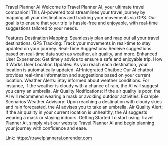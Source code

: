 Travel Planner AI
Welcome to Travel Planner AI, your ultimate travel companion! This AI-powered tool streamlines your travel journey by mapping all your destinations and tracking your movements via GPS. Our goal is to ensure that your trip is hassle-free and enjoyable, with real-time suggestions tailored to your needs.

Features
Destination Mapping: Seamlessly plan and map out all your travel destinations.
GPS Tracking: Track your movements in real-time to stay updated on your journey.
Real-Time Suggestions: Receive suggestions based on real-time data such as weather, air quality, and more.
Enhanced User Experience: Get timely advice to ensure a safe and enjoyable trip.
How It Works
User Location Updates: As you reach each destination, your location is automatically updated.
AI-Integrated Chatbot: Our AI chatbot provides real-time information and suggestions based on your current location.
Weather Alerts: Stay informed about weather conditions. For instance, if the weather is cloudy with a chance of rain, the AI will suggest you carry an umbrella.
Air Quality Notifications: If the air quality is poor, the AI will recommend wearing a mask or avoiding outdoor activities.
Example Scenarios
Weather Advisory: Upon reaching a destination with cloudy skies and rain forecasted, the AI advises you to take an umbrella.
Air Quality Alert: If the air quality in your current location is unhealthy, the AI suggests wearing a mask or staying indoors.
Getting Started
To start using Travel Planner AI, simply visit our website Travel Planner AI and begin planning your journey with confidence and ease.

Link: https://travelplannerai.onrender.com